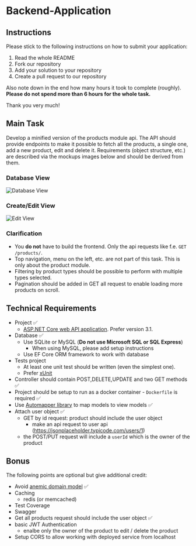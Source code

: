 # Backend-Application
## Instructions
Please stick to the following instructions on how to submit your application:
1. Read the whole README
2. Fork our repository
3. Add your solution to your repository
4. Create a pull request to our repository

Also note down in the end how many hours it took to complete (roughly). **Please do not spend more than 6 hours for the whole task.**

Thank you very much!

## Main Task
Develop a minified version of the products module api. The API should provide endpoints to make it possible to fetch all the products, a single one, add a new product, edit and delete it. Requirements (object structure, etc.) are described via the mockups images below and should be derived from them.

### Database View
![Database View](images/database_view.jpg)
### Create/Edit View
![Edit View](images/edit_view.jpg)
### Clarification
* You **do not** have to build the frontend. Only the api requests like f.e. `GET /products/`.
* Top navigation, menu on the left, etc. are not part of this task. This is only about the product module.
* Filtering by product types should be possible to perform with multiple types selected.
* Pagination should be added in GET all request to enable loading more products on scroll.

## Technical Requirements
* Project ✅
    * [ASP.NET Core web API application](https://docs.microsoft.com/en-us/aspnet/core/tutorials/first-web-api?view=aspnetcore-3.1&tabs=visual-studio). Prefer version 3.1.
* Database ✅
    * Use SQLite or MySQL (**Do not use Microsoft SQL or SQL Express**)
        - When using MySQL, please add setup instructions
    * Use EF Core ORM framework to work with database
* Tests project
    * At least one unit test should be written (even the simplest one).
    * Prefer [xUnit](https://xunit.net/)
* Controller should contain POST,DELETE,UPDATE and two GET methods ✅
* Project should be setup to run as a docker container - `Dockerfile` is required ✅
* Use [Automapper library](https://automapper.org/) to map models to view models ✅
* Attach user object ✅
    * GET by id request: product should include the user object
      * make an api request to user api (https://jsonplaceholder.typicode.com/users/1)
    * the POST/PUT request will include a `userId` which is the owner of the product

## Bonus
The following points are optional but give additional credit:
* Avoid [anemic domain model](https://www.martinfowler.com/bliki/AnemicDomainModel.html) ✅
* Caching
    * redis (or memcached)
* Test Coverage
* Swagger
* Get all products request should include the user object ✅
* basic JWT Authentication
    * enalbe only the owner of the product to edit / delete the product
* Setup CORS to allow working with deployed service from localhost 